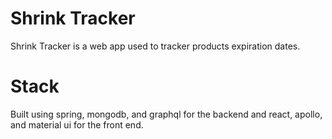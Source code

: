 # Shrink Tracker

Shrink Tracker is a web app used to tracker products expiration dates.

# Stack

Built using spring, mongodb, and graphql for the backend and react, apollo, and material ui for the front end.
